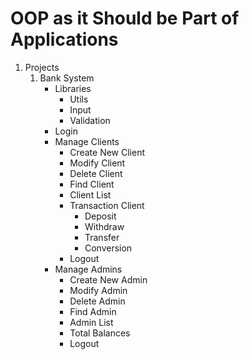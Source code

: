 # OOP as it Should be Part of Applications

1. Projects
    1. Bank System
        - Libraries
            - Utils
            - Input
            - Validation
        - Login
        - Manage Clients
            - Create New Client
            - Modify Client
            - Delete Client
            - Find Client
            - Client List
            - Transaction Client
                - Deposit
                - Withdraw
                - Transfer
                - Conversion
            - Logout
        - Manage Admins
            - Create New Admin
            - Modify Admin
            - Delete Admin
            - Find Admin
            - Admin List
            - Total Balances
            - Logout